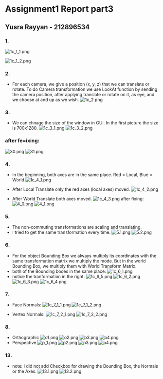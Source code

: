 # Assignment1 Report part3
## Yusra Rayyan - 212896534
### 1. 
![1c_1_1.png](https://ams03pap003files.storage.live.com/y4mPrMVzeU29a96lvm-A97qm1DSnWlTYYPSo9HIZgzacQ86VJeUcFWoby7Cx9TpV20O6wljqzLsn9e4btWgA9jYaB1MoJnkv8_FnU1Ms7PXfPS6Xn1TGOMEJTlOjijMxbeMDTDr1zmAaB7txQLlvGp-Isv6tREOnjNtGl_HdoTsP101rC-OWsAAXnhURAMxw0Q0?width=1281&height=757&cropmode=none)
     
![1c_1_2.png](https://ams03pap003files.storage.live.com/y4mAzypPMtKzwF8ELqKSfoz2NC6HCIvNdtQTIBb_J_cpyO4KB8lkAHoPJd1L7x4CyXGvYI4LFOvPK1v55ug6x9_Mtr1j19JRrF53NZy00Qcpfy9aHTciHx8C7JJa9_BK-kZF7u8S8hgAwg0Ipjpe_wU3tmCatM1TOKlhhabCHOc1EeHe3RkGiApVP1Qo8gIlr-O?width=1281&height=758&cropmode=none)

### 2. 
- For each camera, we give a position (x, y, z) that we can translate or rotate. To do Camera transformation we use LookAt function by sending the camera position, after applying translate or rotate on it, as eye, and we choose at and up as we wish.
 ![1c_2.png](https://ams03pap003files.storage.live.com/y4mz84UZu-YYD-VnSCktme6oQVFo8rSwmlre8shxMKA4b4OFSbLJDrPKT7nyZPho5_mIUaPaLSvSBbj1gYpuM01WkywzHdHxXSfSy9b12c6j67dKi23HOxzk-J0_cegaBuEPKb3tDwzepyjyuSFkoh5GluM-W8grCa5_CHOUduugKYy1HqxF6dqfHagL620E03s?width=1285&height=755&cropmode=none)

### 3.
- We can chnage the size of the window in GUI. In the first picture the size is 700x1280.
![1c_3_1.png](https://ams03pap003files.storage.live.com/y4mVCkE-_BDhaOUiVuMXCs7mOvJpUjrw5eD57JHThNHE1tCZRa-3v-IxmIV-Ij93Ykw-BCGr9onDt4nZDi16L-SQupv8FMjG_7x7h6QKqJCGpwOiVR4my8B5WPfXORk4kVGVNScZ2C80jTThRPfq2WDuPgMHqcTwf880O0Avh7igIEIq3UYiu5iLQtgXBTUN_DR?width=1277&height=750&cropmode=none)
![1c_3_2.png](https://ams03pap003files.storage.live.com/y4mdQcHjGlAVZgN4SjWytt2-gC_axOBylTKJkqcPOq7tjXge03LXNOYJ4zO9b1JyViXiuw08aJSRGQqNna9s6CRStv1DQ7kvdxW7Obk5Ih3EoxWiy8_3EBL6jzPzGvXr3NfLjRYyd4Opmu88i63fAhwPl31lLNJqKGRQzwd7fWgPXJ1GQ3UXoOcRKmMjWhrXGuc?width=1167&height=967&cropmode=none)

### after fe=ixing:
![30.png](https://ams03pap003files.storage.live.com/y4mO67Ncp191m_Tlu36k3HSqyNcrwiNNqgo_G1UEFKlv7PocRkQyiwpxlwrfv9S9f1TjUrvmAAIjanEniAl9Z7B_uMYxra3sWE5tWxnW5FU3BI5uBYB_c_LFBA6qMgQuXgKPj3SL-374A7N0uTaiRfAAI9S_l-4xcjAtv2BvD2VgaXgLF5GHcQ3BlSltSqfzijg?width=1286&height=758&cropmode=none)
![31.png](https://ams03pap003files.storage.live.com/y4mU4VA24_lDyVY89Qj8rPgduiOxiMSRxpp9zZEin28QNSccfrRK2B_-4SmvmRf4NyytM7Mc0PIHoyb7bzmwfeqCWRBS9CIjjs0YFmQ8wU5uWy_homzApagqYd2JGGNuUPmhBYj_76VjMfuoAjA4kwbGH7wJT4Lq9ob3nIv74WlvzU7m2isvBjm36cI7OONOFHg?width=542&height=663&cropmode=none)

### 4.
- In the beginning, both axes are in the same place. Red = Local, Blue = World
 ![1c_4_1.png](https://ams03pap003files.storage.live.com/y4mxp2yup5nds-ueOXEajK5rmB6AzRUEzaRdqUkKCopu9NLXPHsjoZeJYe9rs-ZtsVILqZYFk65bxLbjLUrC-CgFFecYGPBlkPvda4rwPX-fUGdnEZeBDih__aNQuaoqfH1EUaZtVZIWDLe9PcgNg_Y_pviRNKYp7-j-ph5PqFLRJ81rZnR4ATmaB9pwdSXKbDd?width=1283&height=758&cropmode=none)


- After Local Translate only the red axes (local axes) moved.
![1c_4_2.png](https://ams03pap003files.storage.live.com/y4mB48lIXjKNuCGJKlAgdGlitS850FOPCeLBOtm3Br_aA6oPqili0w3jwVnXM7s_dMbB1H2S4JjP_uQZ3VEOzdmWbyagGvmxu1Y76t-5z8SwWoYgHh1PiBWOSUp6ZypaGB0Atsdj21opvoWt0a27_56icxegLOIlzr015IdQt3iA6BvntZuMO0Rrpj1i8C7af4h?width=1282&height=758&cropmode=none)


- After World Translate both axes moved.
![1c_4_3.png](https://ams03pap003files.storage.live.com/y4m5SXkj1cJ5ENVHp2Ykxp6tAZrG4SgM167Hcq34G3Zsu-DQFQyl98JY7bJrWW2RVMZ6YwfEBB6-OfenVTcvrHwgVEIpbM72LFFda_c3OG9nUutphf1alIkM6cjTq-K_H2EPqxRX_9KQdebcXvjtscbnQj7lvUZHpELuDfmpnvesIgX9NDhah_jW0MDq1vWPzuC?width=1279&height=758&cropmode=none)
 after fixing:
![4_0.png](https://ams03pap003files.storage.live.com/y4mVftNOPiqyE9ZRQehrgSVAU6KkM76J7FhiSsIpyk9SC7jc3CaSoAx_wHoTX5pBzzmvaFv6s8BH9eKpWJ0NtgF9wFjZE8-vdRXpuvp3IMod3aQU2Yqj2HRtdPPHrvIHTJ1HpRIHDie1G4A4ULyw4VQuBfzJTwK34GLtr4huBcSm1szW7rS6puFChLe7S-3XHMt?width=1292&height=761&cropmode=none)
![4_1.png](https://ams03pap003files.storage.live.com/y4m_3nOZKaYwkoJjMrW1yoknCkUkozwY7d7tD6zC3DnNQK75EN4ESeoRjQWAc2Z4PeoIE0b0o7Z1sCG0n_ptAb2fdaUQjAM4YtpIybu6qXZf0GB9iQkMZlJCkG24TOInssD56qqWQS0d_6k-hfcIhjbjd-zgxhP3FlXAnHd9jZMxZFK3ZrxDK_OOlpwfOdHNqbs?width=1282&height=764&cropmode=none)


### 5.
- The non-commuting transformations are scaling and translating.
- I tried to get the same transformation every time.
![5.1.png](https://ams03pap003files.storage.live.com/y4mM_4dkCtnj7po8xND4zBVZxd2DrGG-PviHaDyMH-JDp76CipbGlsvx0fm4_FskjJgrbcGNYPOGFqSlMZUoJjQL0ddo4KeKqbZQgj6lTMLMUMkMfQBW_pbrxI1FYuJ-SHqSQ6O8_Te12BWw0OhSdrL58Wwp6X_wDlwNCSDwLT6-ECVnvAY8_AuAidMskraXfbT?width=1281&height=764&cropmode=none)
![5.2.png](https://ams03pap003files.storage.live.com/y4m4Dqclk_xlAG2pjgcJM99MHWWS3Un3isGIgz4p5_RavhPN5J6Fk5owOGrgdyTtCO9TJXwLGRprmSnEXccW3DNGMYgctmuVRn6wxe5wj399hBhV2uVdJVJajEAqqevxBW3n49ptIiKuE8O6cUw9yhv6xQBR_VM_fFgtwZKDEzniZVxWfKkE4LJU1MjsqjpPVZr?width=1282&height=760&cropmode=none)

### 6. 
- For the object Bounding Box we always multiply its coordinates with the same transformation matrix we multiply the mode. But in the world Bounding Box, we multiply them with World Transform Matrix.
- both of the Bounding boces in the same place: 
![1c_6_1.png](https://ams03pap003files.storage.live.com/y4m8w66ieENZrNDLH1P-zWHKgj7yeGSn2XCGwVAQoKqIfLbkoX4GAXTRjnSLOK-EuKrelCur2AYlCS4d9sp0djxlCd47KA86tCm7W1NlWarMmPPbiquNLUSixbsgT5p1kDSFe7u2BIRd3CArIUQ8YuEhpLHPvRkgHhf-_bfqv9KqJwBBePK0dqGPDeOBnC1IVjJ?width=1281&height=757&cropmode=none)
- notice the tranformation in the right.
![1c_6_5.png](https://ams03pap003files.storage.live.com/y4mElmuin7rRtJg261FtOwG-FXvllRlu7QFH1KJmEqHGcEc2Cxc6uWN6UZfzBIHJFPmWdCTWqi2ig8ldkBHaTirCurxdoH_YpjhIg465gpi6_irqpt-8jQN0HGIypFDfClZJEXee9xMV5prwxLB6Z8MiI-aB1Mwn9ItqN_JJq09U58KQoOBbN-xBSOcp6ZJ-sa2?width=1285&height=757&cropmode=none)
![1c_6_2.png](https://ams03pap003files.storage.live.com/y4m4Se95Gs1_9_ppUKmgHPe2a219_o6bY5-yIKgbEz_XHAD5eIJ4qemwXjdcddXzgEiSnLeT3J4dCNnJJp-JAFpYKfoqrCHic5VKtZO4QGbJ1GIumYvkEN9u2rDsVdWV7moLcBA6VrtHCr9sQ2G_BehCYItME6tMttxJjcssmZxVF_ojSDPhLkVatnX1mZhncEm?width=1277&height=753&cropmode=none)
![1c_6_3.png](https://ams03pap003files.storage.live.com/y4mn6jTT5zrn9wioFyl-AxcleKqGyu_cmPslow1PECToY1nyFZPe8tiUcX6YqGOnRBySAohharg3H46bSZSqOiz29vfNFclQN0GL45dpPTzEAXkTNaRYDGSLab0vinKFzt0rbNIhZRrAUwBrFtCn_ujxaiuDhhl6g_6eLWvtCeP9_i3TAsB7tpClJCEGBtiACBM?width=1279&height=754&cropmode=none)
![1c_6_4.png](https://ams03pap003files.storage.live.com/y4m9NqZiqW07-M3IuQwbkwu7cAS66frqFknAaYJJ4vbktdk2qFe2hwVXMJ0HBTOEdoxN6GHwGKGOVsjyiDWn8cCqzl3dDOykctoJFcdHXRrLSufjiKEWwd0okZgPW6Z2hqiEtxdMGBUU3Vb7tyUYbHGLOeCKxvf7WxwggXtlTmZvudrmzL40Cq_TVi5Az-qLs28?width=1283&height=755&cropmode=none)


### 7. 
- Face Normals:
![1c_7_1_1.png](https://ams03pap003files.storage.live.com/y4mIvqGITkLOyUVTPU1_pQcVhy0gy19bjPxQO4qJGQgUhMJm1v8U0_sVOtCAL-0EMyO2B2Zq_qFaRaqjQWuXG2O9TmNkaJ5WkiaYbG8L4MfcmLYMCP-kjJ_940oUa8VADn7CbWvLHYr9Knk6ZOvsXeHz2GxQJKqKGS4C6120cZ4e6B9r8a0_EE3GhpNxgDus1Xl?width=1278&height=753&cropmode=none)
![1c_7_1_2.png](https://ams03pap003files.storage.live.com/y4mGvJj2KJPlNJWdxXYk2Ww4tm-chpsmQnsYzVtfmtfBU4572ytNPNRb7qaKpbHuF2pePQpYIqYKrn0aj-AsS7kGK3vwsbhaClpYMKHWrcp-3bdVGcrK7A7DMabjhZCaSGvhGPGaggVu-2XcpA0_jelIlW4rbiHgHzBiv2MU2KYAFaJ66OnXXEhH5W3MnGveLHn?width=1281&height=758&cropmode=none)

- Vertex Normals:
![1c_7_2_1.png](https://ams03pap003files.storage.live.com/y4mlvXFGQw6-6tnuI-aG9xRbBjs1Tw67kPQZya7Us-n45hqgj10Ptb6h5d5gJ6MZAFJQGdM9qSqXdWohtZsNov9WpJYC6ulTuN1kJaBU4TmQbE3I5UFQJFLS21cCqLZvw2LQL37T1M2m7ZVDYLSdnjNvPvRUFRX3NWQ8PsT8bnbxjVQDkSdCZwc8lkTa4XMhDJz?width=1276&height=757&cropmode=none)
![1c_7_2_2.png](https://ams03pap003files.storage.live.com/y4m8oeCb7J98OqpTtV1MvX0mlWz_MTlkab99T1ASLqBHKvNLPbsMmosHN1lQq64qcx2letPLDkQJtabGFm_Fbw8biqLb2r5jQikJYeauMPSFbU8QRBA2kXwzxYaMFRUzaUQBKktD2bEuTx4u15aLHoD_bk5XadJrChGk5KTXa1IVaCfJmD-RJUGNq9Xp69xn6_0?width=1282&height=746&cropmode=none)

### 8.
* Orthographic
![o1.png](https://ams03pap003files.storage.live.com/y4myELY2bCKZ1n8DdTnQYmNO9X0znp_m7GfkaGFXrCFUKOnGQ3SbmvLgKidTEDaqYUxoKKW4acYhxz52sq5rxR0gyf7ZaHRspP1VZdFsEu6LzN_98sIxpE2kZ8qtvaKnjptJSnCC8TQLmpru_RteHsJqCCuAFm20VT5819aKgnv4gSr3980FoK7NXP3eW9CVL2V?width=1279&height=755&cropmode=none)
![o2.png](https://ams03pap003files.storage.live.com/y4m-Yxh4gYbOkeWGCoD8TOU_xbCDYcTPsfmicKlcOooUZCFhXIeCHSVeHe5RQs5A826fCcKn5ZVQ61107-cdkyrTRITn_CFb4JX41Tx3DYOwWf-Xuv-s4aURKCHnfcpjitwobvdJVprGvz2Xp9rlBQ11dOBt8Ftae0BzgD6lZtJwWEm4rvoisPrSCJTTVFsgUWn?width=1284&height=760&cropmode=none)
![o3.png](https://ams03pap003files.storage.live.com/y4mTUH8SNIMp9uU8-8NJrOrZM7V6BYHJj-oJPnRS7YqG3Qtbv-v8EgdqjuqtClqixG1OfG2Nh8dvtOj9pLwehlfKT6dLOTm2xlWdzw3RZlQ5jZGX3c5PNGatebQDm2K7zBvKAusTg22Wp7dvIBlOhaES3xiKLsoJqEx5-XbLZ0aYtYRRrEUaIsD4NIs7_E_jIQG?width=1291&height=756&cropmode=none)
![o4.png](https://ams03pap003files.storage.live.com/y4md2i0c3Gh-n4aCr3Kt106r5GsenCIqn3Higa39wBiqb7A8VIL-ublE0BeVV7ytG1tfXE6MfCw4ucbjA4hWzSvbdZZNFAnvITPGfKy3ygdREZnFiM7Jet8CUh3TMJGqok5_oLhbCRK8ymfSTGlnS5N7-RmgjhZbm0raK_oSpKeyMqZKrD-iewHyc8Yv4OXGqre?width=1284&height=756&cropmode=none)
* Perspective
![p_1.png](https://ams03pap003files.storage.live.com/y4mQy1bfu2y2c2npUGKhyppvdqVr53pIHkDZ1sacGYykGKu8Gj4RPtrq0pE3Ccgt6c1PXtfaVBSyEFHTNdHrzVhD9I1Ky9OGTzDKvR8E8VPlonqfmvOzckGfIcFjLvVsuVuwC2557_b99Mwt69gFQBbOx0Kze9qeTONyVyuzpFBqQEIguBmdkWbmeIqINNL58JA?width=1282&height=751&cropmode=none)
![p2.png](https://ams03pap003files.storage.live.com/y4mpGn0BiT7X4VVQaIPWvE38x-wgj-e0zYHqVmTpr6Xwkx4RbwxRnnReUSNNw8C-JH0zCWo9C21UGmDBjKgNL4mA3PhoAFm5utACp8fMjdwLzFGwRE64aUWT6bFCtJ_My5h1RZReLQBGO4amfhQ1wPyX44j_fF76cUgMKtSlNbkgHCS3mqpaS9VQaB_m0JzdOKI?width=1281&height=756&cropmode=none)
![p3.png](https://ams03pap003files.storage.live.com/y4m1deoiBOOdzOANAAY1mW7a6RTd3eFpauoQnOPJ6x4G2-lneKV4E4513cUCBbxqp2UuGUst9JC4TC_YBEjgEpqnWdHUFD4nFwWdWTM-ve-kz7ZtGt9cnvfXFg5B2TjOVkyN7en5DomOfsxDqbSviGE3RMCdnG5q16_uJlbpvr5zDk9LYkzr-c2_gPB_wApOlZa?width=1280&height=749&cropmode=none)
![p4.png](https://ams03pap003files.storage.live.com/y4mO0HmoQuchrIOTQlpF1P0jytcNJ3Yjx7ACUxIP8603t3RCJZK-78Tlcgal-yS9S2poB3TOAjfDDNZNsqNtIWygTay2yYjApZ6yn5WaWDy4--F0h9CeDfF7hwgLcvNVzMDHBMAnA6idrL5_tKBIsGmjCdF-vp9msBqkveb7h2mxuDFbtqz_BDCQLX6605lMIoa?width=1281&height=752&cropmode=none)

### 13. 
 * note: I did not add Checkbox for drawing the Bounding Box, the Normals or the Axes.
 ![13.1.png](https://ams03pap003files.storage.live.com/y4mfgVl4mdSywwIGIEwSTmzuLba84B41B6TSj_W1L8AMhdHW25Rua9QLtSwaEWYV6ObstLEaCn68WYWL3IWbA-8kl3FEEvq-YpR7D6ihYsKVHS87e3sWSLtbDnu4pMy6ifx1SteAehdW9M8d3T-0Du5lZvcmg_ckW6iy3NSl6Vockpan7sQe7vwpnAWjaSLPqBd?width=1281&height=757&cropmode=none)
![13.2.png](https://ams03pap003files.storage.live.com/y4myeDRWhHE5q5t4yJbGLBMy2RQ-waoRTNuzzDC7kNk0VGCTL547jRvIwXDe5k9Ts02aDJaSbzsTDhkX71W_Ni7sHe2TPTOT5UhAt388Az-thaC56AXiJhRyhcIBkNHjWxENyL8A1WcYQHF-GzrXesWu0eGHRmbKXyKVIZlzO3-O-KfWMfjoAcDFsOtMVOYqkuV?width=1283&height=756&cropmode=none)




